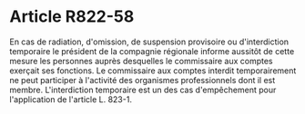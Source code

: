 # Article R822-58

En cas de radiation, d'omission, de suspension provisoire ou d'interdiction temporaire le président de la compagnie régionale informe aussitôt de cette mesure les personnes auprès desquelles le commissaire aux comptes exerçait ses fonctions.   Le commissaire aux comptes interdit temporairement ne peut participer à l'activité des organismes professionnels dont il est membre.   L'interdiction temporaire est un des cas d'empêchement pour l'application de l'article L. 823-1.